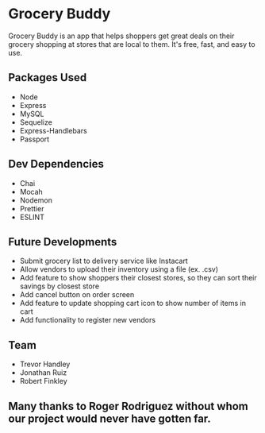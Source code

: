 # Grocery Buddy

Grocery Buddy is an app that helps shoppers get great deals on their grocery shopping at stores that are local to them. It's free, fast, and easy to use.

## Packages Used
  * Node
  * Express
  * MySQL
  * Sequelize
  * Express-Handlebars
  * Passport
 
 ## Dev Dependencies
  * Chai
  * Mocah
  * Nodemon
  * Prettier
  * ESLINT
 
 ## Future Developments
  * Submit grocery list to delivery service like Instacart
  * Allow vendors to upload their inventory using a file (ex. .csv)
  * Add feature to show shoppers their closest stores, so they can sort their savings by closest store
  * Add cancel button on order screen
  * Add feature to update shopping cart icon to show number of items in cart
  * Add functionality to register new vendors
  
 ## Team
  * Trevor Handley
  * Jonathan Ruiz
  * Robert Finkley
  
 ## Many thanks to Roger Rodriguez without whom our project would never have gotten far.

  

